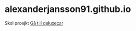 # alexanderjansson91.github.io
Skol proejkt
<a href="https://alexanderjansson91.github.io/Deluxepark/">Gå till deluxecar</a>
